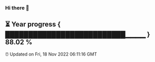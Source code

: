 ### Hi there 👋
⏳ Year progress { ██████████████████████████▁▁▁▁ } 88.02 %
---
⏰ Updated on Fri, 18 Nov 2022 06:11:16 GMT

